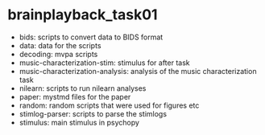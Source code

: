 # brainplayback_task01

- bids: scripts to convert data to BIDS format
- data: data for the scripts
- decoding: mvpa scripts
- music-characterization-stim: stimulus for after task
- music-characterization-analysis: analysis of the music characterization task
- nilearn: scripts to run nilearn analyses
- paper: mystmd files for the paper
- random: random scripts that were used for figures etc
- stimlog-parser: scripts to parse the stimlogs
- stimulus: main stimulus in psychopy